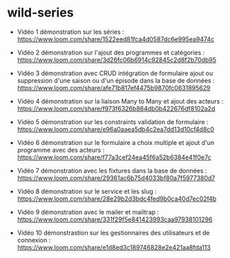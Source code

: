 # wild-series

- Vidéo 1 démonstration sur les séries : https://www.loom.com/share/1522eed81fca4d0587dc6e995ea9474c

- Vidéo 2 démonstration sur l'ajout des programmes et catégories : https://www.loom.com/share/3d26fc06b6914c92845c2d8f2b70db95

- Vidéo 3 démonstration avec CRUD intégration de formulaire ajout ou suppression d'une saison ou d'un épisode dans la base de données : https://www.loom.com/share/afe71b817ef4475b9870fc0631895629

- Vidéo 4 démonstration sur la liaison Many to Many et ajout des acteurs : https://www.loom.com/share/f973f6326b864db0b422676df8102a2d

- Vidéo 5 démonstration sur les constraints validation de formulaire : https://www.loom.com/share/e96a0aaea5db4c2ea7dd13d10cf4d8c0

- Vidéo 6 démonstration sur le formulaire a choix multiple et ajout d'un programme avec des acteurs : https://www.loom.com/share/f77a3cef24ea45f6a52b6384e41f0e7c

- Vidéo 7 démonstration avec les fixtures dans la base de données : https://www.loom.com/share/29361ac6b75d4033bf80a7f5977380d7

- Vidéo 8 démonstration sur le service et les slug : https://www.loom.com/share/28e29b2d3bdc4fed9b0ca40d7ec02f4b

- Vidéo 9 démonstration avec le mailer et mailtrap : https://www.loom.com/share/331f29f5e841423993caa97938101296

- Vidéo 10 démonstrastion sur les gestionnaires des utilisateurs et de connexion : https://www.loom.com/share/e1d8ed3c189746828e2e421aa8fda113